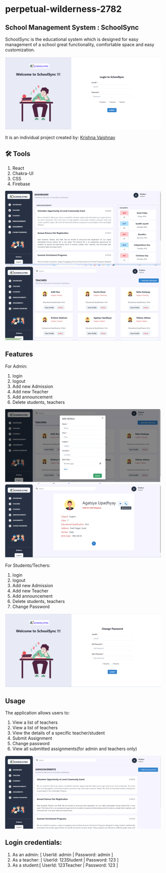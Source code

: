 # perpetual-wilderness-2782

## School Management System : SchoolSync
SchoolSync is the educational system which is designed for easy management of a school great functionality, comfortable space and easy customization. 

![Login](/SchoolSync/src/Images/Picture1.png)

It is an individual project created by:
[Krishna Vaishnav](https://github.com/KrishnaVaishnav98)  

## 🛠 Tools

1. React
2. Chakra-UI
3. CSS
4. Firebase

![Dashboard](/SchoolSync/src/Images/picture2.png)
![Teachers](/SchoolSync/src/Images/picture3.png)


## Features

For Admin:
1. login
2. logout
3. Add new Admission
4. Add new Teacher
5. Add announcement
6. Delete students, teachers

![All users list](/SchoolSync/src/Images/picture4.png)
![User Profile](/SchoolSync/src/Images/picture8.png)

For Students/Techers:
1. login
2. logout
3. Add new Admission
4. Add new Teacher
5. Add announcement
6. Delete students, teachers
7. Change Password

![Change Password](/SchoolSync/src/Images/picture7.png)

## Usage
The application allows users to:

1. View a list of teachers
2. View a list of teachers
3. View the details of a specific teacher/student
4. Submit Assignment
5. Change password
6. View all submitted assignments(for admin and teachers only)


![Announcement](/SchoolSync/src/Images/picture5.png)


## Login credentials:

1. As an admin: [ UserId: admin | Password: admin ]
2. As a teacher: [ UserId: 123Student | Password: 123 ]
3. As a student:[ UserId: 123Teacher | Password: 123 ]
